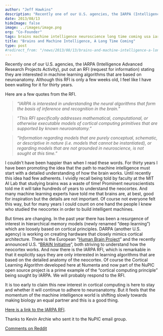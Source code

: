 ```yaml
---
author: "Jeff Hawkins"
description: "Recently one of our U.S. agencies, the IARPA (Intelligence Advanced Research Projects Activity), put out an RFI (request for information) stating they are interested in machine learning algorithms that are based on neuroanatomy"
date: 2013/08/13
hideImage: false
image: ../images/image.png
org: "Co-Founder"
tags: brains machine intelligence neuroscience long time coming usa iarpa advanced reserach project rfi request
title: "Brains and Machine Intelligence, A Long Time Coming"
type: post
#redirect_from: "/news/2013/08/13/brains-and-machine-intelligence-a-long-time-coming.html"
---
```


Recently one of our U.S. agencies, the IARPA (Intelligence Advanced Research
Projects Activity), put out an RFI (request for information) stating they are
interested in machine learning algorithms that are based on neuroanatomy.
Although this RFI is only a few weeks old, I feel like I have been waiting for
it for thirty years.

Here are a few quotes from the RFI.

> *“IARPA is interested in understanding the neural algorithms that form the
  basis of inference and recognition in the brain.”*

> *“This RFI specifically addresses mathematical, computational, or otherwise
  executable models of cortical computing primitives that are supported by known
  neuroanatomy.”*

> *“Information regarding models that are purely conceptual, schematic, or
  descriptive in nature (i.e. models that cannot be instantiated), or regarding
  models that are not grounded in neuroscience, is not sought at this time.”*

I couldn’t have been happier than when I read these words.  For thirty years I
have been promoting the idea that the path to machine intelligence must start
with a detailed understanding of how the brain works.  Until recently this idea
had few adherents.  I vividly recall being told by faculty at the MIT AI Lab
that studying brains was a waste of time!  Prominent neuroscientists told me it
will take hundreds of years to understand the neocortex.  And many machine
learning experts have told me that brains are, at best, good for inspiration but
the details are not important.  Of course not everyone felt this way, but for
many years I could count on one hand the people I knew who studied the neocortex
in order to build intelligent machines.

But times are changing.  In the past year there has been a resurgence of
interest in hierarchical memory models (newly renamed “deep learning”) which are
loosely based on cortical principles.  DARPA (another U.S. agency) is working on
creating hardware that closely mimics cortical architecture.  There is the
European “[Human Brain Project](http://www.humanbrainproject.eu/)” and the
recently announced U.S. “[BRAIN Initiative](http://www.nih.gov/science/brain/)”,
both striving to understand how the neocortex works.  And now there is the IARPA
RFI, which is remarkable in that it explicitly says they are only interested in
learning algorithms that are based on the detailed anatomy of the neocortex.  Of
course the Cortical Learning Algorithm developed here at Numenta and now part of
the NuPIC open source project is a prime example of the “cortical computing
principle” being sought by IARPA.   We will probably respond to the RFI.

It is too early to claim this new interest in cortical computing is here to stay
and whether it will continue to adhere to neuroanatomy.  But it feels that the
momentum of the machine intelligence world is shifting slowly towards making
biology an equal partner and this is a good thing.

[Here is a link to the IARPA RFI](https://www.fbo.gov/index?s=opportunity&mode=form&id=6223811b939898053314b520bc80e143&tab=core&_cview=0).

Thanks to Kevin Archie who sent it to the NuPIC email group.

[Comments on Reddit](http://www.reddit.com/r/MachineLearning/comments/1kb2nw/brains_and_machine_intelligence_a_long_time_coming/)
